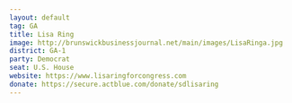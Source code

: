 ```yaml
---
layout: default
tag: GA
title: Lisa Ring
image: http://brunswickbusinessjournal.net/main/images/LisaRinga.jpg
district: GA-1
party: Democrat
seat: U.S. House 
website: https://www.lisaringforcongress.com
donate: https://secure.actblue.com/donate/sdlisaring
---
```

